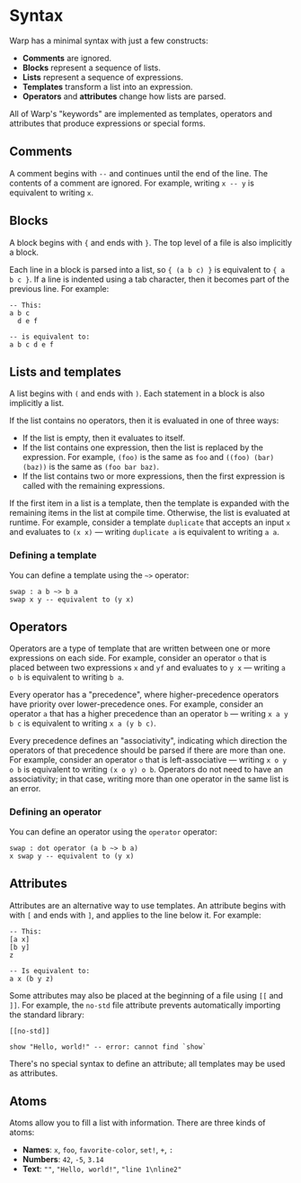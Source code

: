 # Syntax

Warp has a minimal syntax with just a few constructs:

-   **Comments** are ignored.
-   **Blocks** represent a sequence of lists.
-   **Lists** represent a sequence of expressions.
-   **Templates** transform a list into an expression.
-   **Operators** and **attributes** change how lists are parsed.

All of Warp's "keywords" are implemented as templates, operators and attributes that produce expressions or special forms.

## Comments

A comment begins with `--` and continues until the end of the line. The contents of a comment are ignored. For example, writing `x -- y` is equivalent to writing `x`.

## Blocks

A block begins with `{` and ends with `}`. The top level of a file is also implicitly a block.

Each line in a block is parsed into a list, so `{ (a b c) }` is equivalent to `{ a b c }`. If a line is indented using a tab character, then it becomes part of the previous line. For example:

```warp
-- This:
a b c
  d e f

-- is equivalent to:
a b c d e f
```

## Lists and templates

A list begins with `(` and ends with `)`. Each statement in a block is also implicitly a list.

If the list contains no operators, then it is evaluated in one of three ways:

-   If the list is empty, then it evaluates to itself.
-   If the list contains one expression, then the list is replaced by the expression. For example, `(foo)` is the same as `foo` and `((foo) (bar) (baz))` is the same as `(foo bar baz)`.
-   If the list contains two or more expressions, then the first expression is called with the remaining expressions.

If the first item in a list is a template, then the template is expanded with the remaining items in the list at compile time. Otherwise, the list is evaluated at runtime. For example, consider a template `duplicate` that accepts an input `x` and evaluates to `(x x)` — writing `duplicate a` is equivalent to writing `a a`.

### Defining a template

You can define a template using the `~>` operator:

```warp
swap : a b ~> b a
swap x y -- equivalent to (y x)
```

## Operators

Operators are a type of template that are written between one or more expressions on each side. For example, consider an operator `o` that is placed between two expressions `x` and `yf` and evaluates to `y x` — writing `a o b` is equivalent to writing `b a`.

Every operator has a "precedence", where higher-precedence operators have priority over lower-precedence ones. For example, consider an operator `a` that has a higher precedence than an operator `b` — writing `x a y b c` is equivalent to writing `x a (y b c)`.

Every precedence defines an "associativity", indicating which direction the operators of that precedence should be parsed if there are more than one. For example, consider an operator `o` that is left-associative — writing `x o y o b` is equivalent to writing `(x o y) o b`. Operators do not need to have an associativity; in that case, writing more than one operator in the same list is an error.

### Defining an operator

You can define an operator using the `operator` operator:

```warp
swap : dot operator (a b ~> b a)
x swap y -- equivalent to (y x)
```

## Attributes

Attributes are an alternative way to use templates. An attribute begins with with `[` and ends with `]`, and applies to the line below it. For example:

```
-- This:
[a x]
[b y]
z

-- Is equivalent to:
a x (b y z)
```

Some attributes may also be placed at the beginning of a file using `[[` and `]]`. For example, the `no-std` file attribute prevents automatically importing the standard library:

```warp
[[no-std]]

show "Hello, world!" -- error: cannot find `show`
```

There's no special syntax to define an attribute; all templates may be used as attributes.

## Atoms

Atoms allow you to fill a list with information. There are three kinds of atoms:

-   **Names**: `x`, `foo`, `favorite-color`, `set!`, `+`, `:`
-   **Numbers**: `42`, `-5`, `3.14`
-   **Text**: `""`, `"Hello, world!"`, `"line 1\nline2"`
